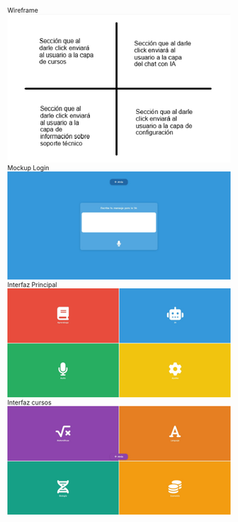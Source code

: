 Wireframe<br>
![Wireframe_interfaz_principal](/interfaces/Captura%20de%20pantalla%202025-10-15%20185818.png)<br>
Mockup
Login<br>
![Mockup_login](/interfaces/WhatsApp%20Image%202025-10-15%20at%2011.49.31%20AM.jpeg)
Interfaz Principal
![Mockup_interfaz_principal](/interfaces/WhatsApp%20Image%202025-10-15%20at%2011.48.57%20AM.jpeg)
Interfaz cursos
![Mockup_interfaz_cursos](/interfaces/WhatsApp%20Image%202025-10-15%20at%2011.49.14%20AM.jpeg)